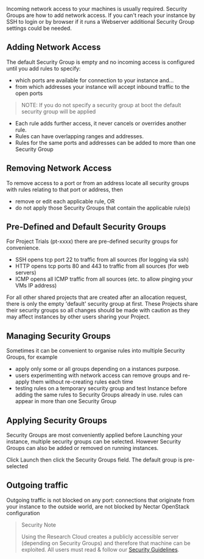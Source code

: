 Incoming network access to your machines is usually required. Security Groups
are how to add network access. If you can't reach your instance by SSH to login
or by browser if it runs a Webserver additional Security Group settings could
be needed.

## Adding Network Access

The default Security Group is empty and no incoming access is configured until
you add rules to specify:

- which ports are available for connection to your instance and...
- from which addresses your instance will accept inbound traffic to the
  open ports

> NOTE: If you do not specify a security group at boot the default security
> group will be applied

- Each rule adds further access, it never cancels or overrides another rule.
- Rules can have overlapping ranges and addresses.
- Rules for the same ports and addresses can be added to more than one
  Security Group

## Removing Network Access

To remove access to a port or from an address locate all security groups with
rules relating to that port or address, then

- remove or edit each applicable rule, OR
- do not apply those Security Groups that contain the applicable rule(s)

## Pre-Defined and Default Security Groups

For Project Trials (pt-xxxx) there are pre-defined security groups for
convenience.

- SSH opens tcp port 22 to traffic from all sources (for logging via ssh)
- HTTP opens tcp ports 80 and 443 to traffic from all sources (for
  web servers)
- ICMP opens all ICMP traffic from all sources (etc. to allow pinging your
  VMs IP address)

For all other shared projects that are created after an allocation request,
there is only the empty 'default' security group at first. These Projects
share their security groups so all changes should be made with caution as
they may affect instances by other users sharing your Project.

## Managing Security Groups

Sometimes it can be convenient to organise rules into multiple Security
Groups,
for example

- apply only some or all groups depending on a instances purpose.
- users experimenting with network access can remove groups and re-apply
  them without re-creating rules each time
- testing rules on a temporary security group and test Instance before
  adding the same rules to Security Groups already in use.
  rules can appear in more than one Security Group

## Applying Security Groups

Security Groups are most conveniently applied before Launching your
instance, multiple security groups can be selected.
However Security Groups can also be added or removed on running instances.

Click Launch then click the Security Groups field. The default group is
pre-selected

## Outgoing traffic

Outgoing traffic is not blocked on any port:  connections that originate
from your instance to the outside world, are not blocked by Nectar
OpenStack configuration

> Security Note
>
> Using the Research Cloud creates a publicly accessible server (depending on
> Security Groups) and therefore that machine can be exploited. All users must
> read & follow our [Security Guidelines].

[Security Guidelines]: ../NeCTAR%20Fundamentals/Security%20Guidelines.md

